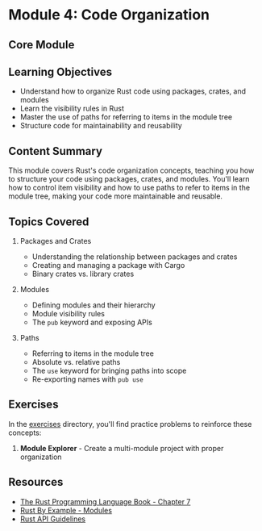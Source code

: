 # Module 4: Code Organization

## Core Module

## Learning Objectives

- Understand how to organize Rust code using packages, crates, and modules
- Learn the visibility rules in Rust
- Master the use of paths for referring to items in the module tree
- Structure code for maintainability and reusability

## Content Summary

This module covers Rust's code organization concepts, teaching you how to structure your code using packages, crates, and modules. You'll learn how to control item visibility and how to use paths to refer to items in the module tree, making your code more maintainable and reusable.

## Topics Covered

1. Packages and Crates

   - Understanding the relationship between packages and crates
   - Creating and managing a package with Cargo
   - Binary crates vs. library crates

2. Modules

   - Defining modules and their hierarchy
   - Module visibility rules
   - The `pub` keyword and exposing APIs

3. Paths
   - Referring to items in the module tree
   - Absolute vs. relative paths
   - The `use` keyword for bringing paths into scope
   - Re-exporting names with `pub use`

## Exercises

In the [exercises](./exercises/) directory, you'll find practice problems to reinforce these concepts:

1. **Module Explorer** - Create a multi-module project with proper organization

## Resources

- [The Rust Programming Language Book - Chapter 7](https://doc.rust-lang.org/book/ch07-00-managing-growing-projects-with-packages-crates-and-modules.html)
- [Rust By Example - Modules](https://doc.rust-lang.org/rust-by-example/mod.html)
- [Rust API Guidelines](https://rust-lang.github.io/api-guidelines/)
